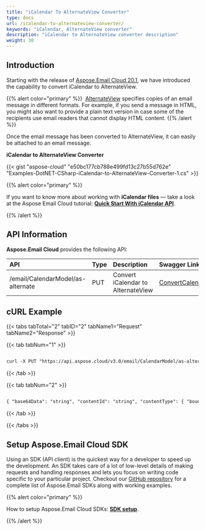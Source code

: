 ```yaml
---
title: "iCalendar To AlternateView Converter"
type: docs
url: /icalendar-to-alternateview-converter/
keywords: "iCalendar, AlternateView converter"
description: "iCalendar to AlternateView converter description"
weight: 30
---
```


## **Introduction**
Starting with the release of [Aspose.Email Cloud 20.1](/email/aspose-email-cloud-20-1-release-notes/), we have introduced the capability to convert iCalendar to AlternateView.

{{% alert color="primary" %}}  [AlternateView](https://docs.microsoft.com/en-us/dotnet/api/system.net.mail.alternateview?view=netframework-4.8) specifies copies of an email message in different formats. For example, if you send a message in HTML, you might also want to provide a plain text version in case some of the recipients use email readers that cannot display HTML content. {{% /alert %}} 

Once the email message has been converted to AlternateView, it can easily be attached to an email message.

**iCalendar to AlternateView Converter**

{{< gist "aspose-cloud" "e50bc177cb788e499fd13c27b55d762e" "Examples-DotNET-CSharp-iCalendar-to-AlternateView-Converter-1.cs" >}}



{{% alert color="primary" %}} 

If you want to know more about working with **iCalendar files** — take a look at the Aspose Email Cloud tutorial: [**Quick Start With iCalendar API**](/email/quick-start-with-icalendar-api/).

{{% /alert %}} 


## **API Information**
**Aspose.Email Cloud** provides the following API:

|**API**|**Type**|**Description**|**Swagger Link**|
| :- | :- | :- | :- |
|/email/CalendarModel/as-alternate|PUT|Convert iCalendar to AlternateView|[ConvertCalendarModelToAlternate](https://apireference.aspose.cloud/email/#/CalendarModel/ConvertCalendarModelToAlternate)|
## **cURL Example**
{{< tabs tabTotal="2" tabID="2" tabName1="Request" tabName2="Response" >}}

{{< tab tabNum="1" >}}

```html

curl -X PUT "https://api.aspose.cloud/v3.0/email/CalendarModel/as-alternate" -H "accept: application/json" -H "authorization: Bearer eyJhbGciOiJSUzI1NiIsInR5cCI6IkpXVCJ9.eyJuYmYiOjE1ODI4MjUwNDIsImV4cCI6MTU4MjkxMTQ0MiwiaXNzIjoiaHR0cHM6Ly9hcGkuYXNwb3NlLmNsb3VkIiwiYXVkIjpbImh0dHBzOi8vYXBpLmFzcG9zZS5jbG91ZC9yZXNvdXJjZXMiLCJhcGkucGxhdGZvcm0iLCJhcGkucHJvZHVjdHMiXSwiY2xpZW50X2lkIjoiRTMxREYyOTctOTY1NS00RjYxLUIxQzgtRUM1MkUxMEIxODg4IiwiY2xpZW50X2lkU3J2SWQiOiI1MzgzMiIsInNjb3BlIjpbImFwaS5wbGF0Zm9ybSIsImFwaS5wcm9kdWN0cyJdfQ.ItwtPLglUiQAT2uRbGaPVxAlI-4UluyxlgGTyt_jmv1wZev4fOeylqirvmo-BbqLXC2v4sqpZ4qlwW4UER8FwZKWOp2EhQXOpqC8K_MdR4TA3KRxL_D6GvGM4XKMoPU0hU1RfPQQ_d9M1wRGaIF533ubD1tdqjDalcPoCALgnFizxh4Ev1wNPI9xWICx7rnKlMrRTw-qQ1GAStkK4V9OprZcTVy-iP2Yy9pn2g8ZpDVQ2TAPIoSOv9nhL5oMvJBd9GpldJCNm4OZJRT5XmHPQsh6rpkRYGojAWBboOL1vTTuSqMg_g3Xue1rlX2ukClNElTrvbPV7xUC-JHbvb3JwA" -H "Content-Type: application/json" -H "x-aspose-client: Containerize.Swagger" -d "{ \"value\": { \"attachments\": [ { \"base64Data\": \"string\", \"contentId\": \"string\", \"contentType\": { \"boundary\": \"string\", \"charSet\": \"string\", \"mediaType\": \"string\", \"name\": \"string\", \"parameters\": [ { \"name\": \"string\", \"value\": \"string\" } ] }, \"headers\": { \"additionalProp1\": \"string\", \"additionalProp2\": \"string\", \"additionalProp3\": \"string\" }, \"contentDisposition\": \"string\", \"isEmbeddedMessage\": true, \"name\": \"string\", \"nameEncoding\": \"string\", \"preferredTextEncoding\": \"string\" } ], \"attendees\": [ { \"displayName\": \"string\", \"address\": \"string\", \"participationStatus\": \"string\" } ], \"description\": \"string\", \"endDate\": \"2020-02-27T19:24:42.400Z\", \"endTimeZone\": \"string\", \"flags\": [ \"string\" ], \"isDescriptionHtml\": true, \"location\": \"string\", \"method\": \"string\", \"microsoftBusyStatus\": \"string\", \"microsoftIntendedStatus\": \"string\", \"optionalAttendees\": [ { \"displayName\": \"string\", \"address\": \"string\", \"participationStatus\": \"string\" } ], \"organizer\": { \"displayName\": \"string\", \"address\": \"string\", \"participationStatus\": \"string\" }, \"recurrenceString\": \"string\", \"reminders\": [ { \"action\": \"string\", \"attachments\": [ \"string\" ], \"attendees\": [ { \"address\": \"string\" } ], \"description\": \"string\", \"duration\": 0, \"repeat\": 0, \"summary\": \"string\", \"trigger\": { \"dateTime\": \"2020-02-27T19:24:42.400Z\", \"duration\": 0, \"related\": \"string\" } } ], \"sequenceId\": \"string\", \"startDate\": \"2020-02-27T19:24:42.400Z\", \"startTimeZone\": \"string\", \"status\": \"string\", \"summary\": \"string\", \"transparency\": \"string\" }, \"action\": \"string\", \"sequenceId\": \"string\"}"

```

{{< /tab >}}

{{< tab tabNum="2" >}}

```html

{ "base64Data": "string", "contentId": "string", "contentType": { "boundary": "string", "charSet": "string", "mediaType": "string", "name": "string", "parameters": [ { "name": "string", "value": "string" } ] }, "headers": { "additionalProp1": "string", "additionalProp2": "string", "additionalProp3": "string" }, "baseUri": "string", "linkedResources": [ { "base64Data": "string", "contentId": "string", "contentType": { "boundary": "string", "charSet": "string", "mediaType": "string", "name": "string", "parameters": [ { "name": "string", "value": "string" } ] }, "headers": { "additionalProp1": "string", "additionalProp2": "string", "additionalProp3": "string" }, "contentLink": "string" } ] }

```

{{< /tab >}}

{{< /tabs >}}
## **Setup Aspose.Email Cloud SDK**
Using an SDK (API client) is the quickest way for a developer to speed up the development. An SDK takes care of a lot of low-level details of making requests and handling responses and lets you focus on writing code specific to your particular project. Checkout our [GitHub repository](https://github.com/aspose-email-cloud) for a complete list of Aspose.Email SDKs along with working examples.

{{% alert color="primary" %}} 

How to setup Aspose.Email Cloud SDKs: [**SDK setup**](/email/sdk-setup/).

{{% /alert %}}
